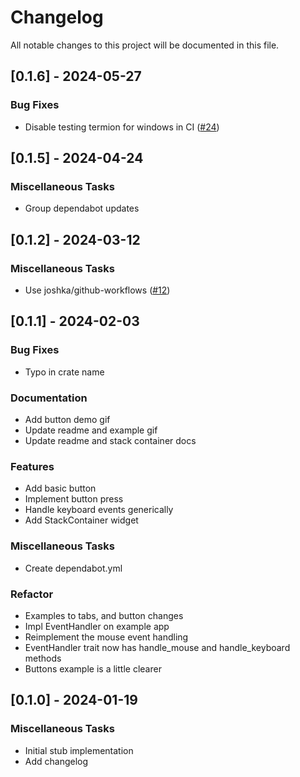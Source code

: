 # Changelog

All notable changes to this project will be documented in this file.

<!-- generated by git-cliff -->
<!-- generated by git-cliff -->
## [0.1.6] - 2024-05-27

### Bug Fixes

- Disable testing termion for windows in CI ([#24](https://github.com/joshka/ratatui-widgets/pull/24))

<!-- generated by git-cliff -->
## [0.1.5] - 2024-04-24

### Miscellaneous Tasks

- Group dependabot updates

<!-- generated by git-cliff -->
<!-- generated by git-cliff -->
<!-- generated by git-cliff -->
## [0.1.2] - 2024-03-12

### Miscellaneous Tasks

- Use joshka/github-workflows ([#12](https://github.com/joshka/ratatui-widgets/pull/12))

<!-- generated by git-cliff -->
## [0.1.1] - 2024-02-03

### Bug Fixes

- Typo in crate name

### Documentation

- Add button demo gif
- Update readme and example gif
- Update readme and stack container docs

### Features

- Add basic button
- Implement button press
- Handle keyboard events generically
- Add StackContainer widget

### Miscellaneous Tasks

- Create dependabot.yml

### Refactor

- Examples to tabs, and button changes
- Impl EventHandler on example app
- Reimplement the mouse event handling
- EventHandler trait now has handle_mouse and handle_keyboard methods
- Buttons example is a little clearer

<!-- generated by git-cliff -->
## [0.1.0] - 2024-01-19

### Miscellaneous Tasks

- Initial stub implementation
- Add changelog

<!-- generated by git-cliff -->
